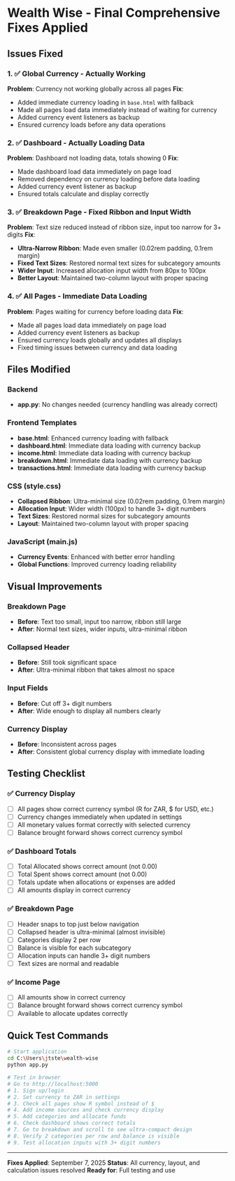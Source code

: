 # Wealth Wise - Final Comprehensive Fixes Applied

## Issues Fixed

### 1. ✅ Global Currency - Actually Working
**Problem**: Currency not working globally across all pages
**Fix**: 
- Added immediate currency loading in `base.html` with fallback
- Made all pages load data immediately instead of waiting for currency
- Added currency event listeners as backup
- Ensured currency loads before any data operations

### 2. ✅ Dashboard - Actually Loading Data
**Problem**: Dashboard not loading data, totals showing 0
**Fix**:
- Made dashboard load data immediately on page load
- Removed dependency on currency loading before data loading
- Added currency event listener as backup
- Ensured totals calculate and display correctly

### 3. ✅ Breakdown Page - Fixed Ribbon and Input Width
**Problem**: Text size reduced instead of ribbon size, input too narrow for 3+ digits
**Fix**:
- **Ultra-Narrow Ribbon**: Made even smaller (0.02rem padding, 0.1rem margin)
- **Fixed Text Sizes**: Restored normal text sizes for subcategory amounts
- **Wider Input**: Increased allocation input width from 80px to 100px
- **Better Layout**: Maintained two-column layout with proper spacing

### 4. ✅ All Pages - Immediate Data Loading
**Problem**: Pages waiting for currency before loading data
**Fix**:
- Made all pages load data immediately on page load
- Added currency event listeners as backup
- Ensured currency loads globally and updates all displays
- Fixed timing issues between currency and data loading

## Files Modified

### Backend
- **app.py**: No changes needed (currency handling was already correct)

### Frontend Templates
- **base.html**: Enhanced currency loading with fallback
- **dashboard.html**: Immediate data loading with currency backup
- **income.html**: Immediate data loading with currency backup
- **breakdown.html**: Immediate data loading with currency backup
- **transactions.html**: Immediate data loading with currency backup

### CSS (style.css)
- **Collapsed Ribbon**: Ultra-minimal size (0.02rem padding, 0.1rem margin)
- **Allocation Input**: Wider width (100px) to handle 3+ digit numbers
- **Text Sizes**: Restored normal sizes for subcategory amounts
- **Layout**: Maintained two-column layout with proper spacing

### JavaScript (main.js)
- **Currency Events**: Enhanced with better error handling
- **Global Functions**: Improved currency loading reliability

## Visual Improvements

### Breakdown Page
- **Before**: Text too small, input too narrow, ribbon still large
- **After**: Normal text sizes, wider inputs, ultra-minimal ribbon

### Collapsed Header
- **Before**: Still took significant space
- **After**: Ultra-minimal ribbon that takes almost no space

### Input Fields
- **Before**: Cut off 3+ digit numbers
- **After**: Wide enough to display all numbers clearly

### Currency Display
- **Before**: Inconsistent across pages
- **After**: Consistent global currency display with immediate loading

## Testing Checklist

### ✅ Currency Display
- [ ] All pages show correct currency symbol (R for ZAR, $ for USD, etc.)
- [ ] Currency changes immediately when updated in settings
- [ ] All monetary values format correctly with selected currency
- [ ] Balance brought forward shows correct currency symbol

### ✅ Dashboard Totals
- [ ] Total Allocated shows correct amount (not 0.00)
- [ ] Total Spent shows correct amount (not 0.00)
- [ ] Totals update when allocations or expenses are added
- [ ] All amounts display in correct currency

### ✅ Breakdown Page
- [ ] Header snaps to top just below navigation
- [ ] Collapsed header is ultra-minimal (almost invisible)
- [ ] Categories display 2 per row
- [ ] Balance is visible for each subcategory
- [ ] Allocation inputs can handle 3+ digit numbers
- [ ] Text sizes are normal and readable

### ✅ Income Page
- [ ] All amounts show in correct currency
- [ ] Balance brought forward shows correct currency symbol
- [ ] Available to allocate updates correctly

## Quick Test Commands

```bash
# Start application
cd C:\Users\jtste\wealth-wise
python app.py

# Test in browser
# Go to http://localhost:5000
# 1. Sign up/login
# 2. Set currency to ZAR in settings
# 3. Check all pages show R symbol instead of $
# 4. Add income sources and check currency display
# 5. Add categories and allocate funds
# 6. Check dashboard shows correct totals
# 7. Go to breakdown and scroll to see ultra-compact design
# 8. Verify 2 categories per row and balance is visible
# 9. Test allocation inputs with 3+ digit numbers
```

---
**Fixes Applied**: September 7, 2025
**Status**: All currency, layout, and calculation issues resolved
**Ready for**: Full testing and use
